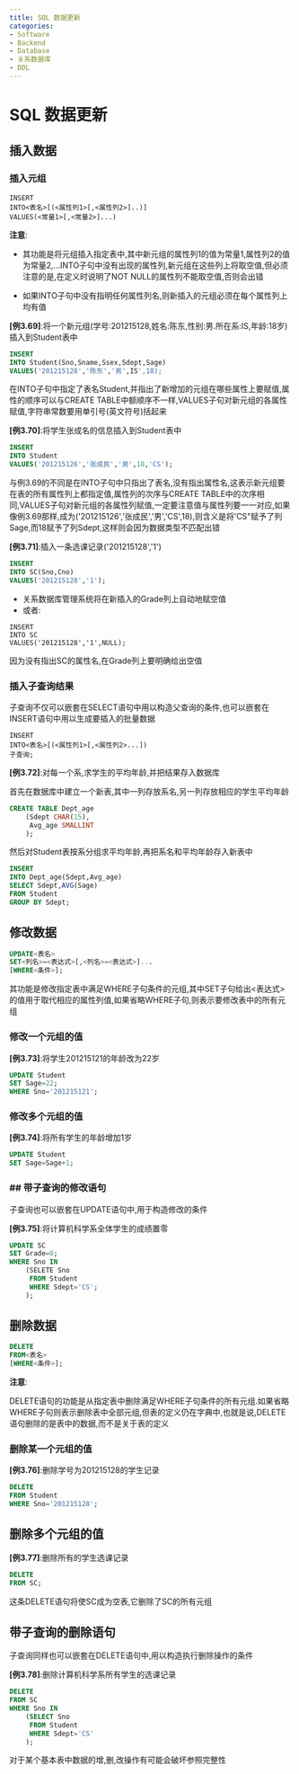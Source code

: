 ```yaml
---
title: SQL 数据更新
categories:
- Software
- Backend
- Database
- 关系数据库
- DDL
---
```

# SQL 数据更新

## 插入数据

### 插入元组

```sqlite
INSERT
INTO<表名>[(<属性列1>[,<属性列2>]..)]
VALUES(<常量1>[,<常量2>]...)
```

**注意**:

- 其功能是将元组插入指定表中,其中新元组的属性列1的值为常量1,属性列2的值为常量2,...INTO子句中没有出现的属性列,新元组在这些列上将取空值,但必须注意的是,在定义时说明了NOT NULL的属性列不能取空值,否则会出错

- 如果INTO子句中没有指明任何属性列名,则新插入的元组必须在每个属性列上均有值

**[例3.69]**:将一个新元组(学号:201215128,姓名:陈东,性别:男.所在系:IS,年龄:18岁)插入到Student表中

```sql
INSERT
INTO Student(Sno,Sname,Ssex,Sdept,Sage)
VALUES('201215128','陈东','男',IS',18);
```

在INTO子句中指定了表名Student,并指出了新增加的元组在哪些属性上要赋值,属性的顺序可以与CREATE TABLE中额顺序不一样,VALUES子句对新元组的各属性赋值,字符串常数要用单引号(英文符号)括起来

**[例3.70]**:将学生张成名的信息插入到Student表中

```sql
INSERT
INTO Student
VALUES('201215126','张成民','男',18,'CS');
```

与例3.69的不同是在INTO子句中只指出了表名,没有指出属性名,这表示新元组要在表的所有属性列上都指定值,属性列的次序与CREATE TABLE中的次序相同,VALUES子句对新元组的各属性列赋值,一定要注意值与属性列要一一对应,如果像例3.69那样,成为('201215126','张成民','男','CS',18),则含义是将'CS"赋予了列Sage,而18赋予了列Sdept,这样则会因为数据类型不匹配出错

**[例3.71]**:插入一条选课记录('201215128','1')

```sql
INSERT
INTO SC(Sno,Cno)
VALUES('201215128','1');
```

- 关系数据库管理系统将在新插入的Grade列上自动地赋空值
- 或者:

```mysql
INSERT
INTO SC
VALUES('201215128','1',NULL);
```

因为没有指出SC的属性名,在Grade列上要明确给出空值

### 插入子查询结果

子查询不仅可以嵌套在SELECT语句中用以构造父查询的条件,也可以嵌套在INSERT语句中用以生成要插入的批量数据
```sqlite
INSERT
INTO<表名>[(<属性列1>[,<属性列2>...])
子查询;
```

**[例3.72]**:对每一个系,求学生的平均年龄,并把结果存入数据库

首先在数据库中建立一个新表,其中一列存放系名,另一列存放相应的学生平均年龄

```sql
CREATE TABLE Dept_age
	(Sdept CHAR(15),
	 Avg_age SMALLINT
	);
```

然后对Student表按系分组求平均年龄,再把系名和平均年龄存入新表中

```sql
INSERT
INTO Dept_age(Sdept,Avg_age)
SELECT Sdept,AVG(Sage)
FROM Student
GROUP BY Sdept;
```

## 修改数据

```sql
UPDATE<表名>
SET<列名>=<表达式>[,<列名>=<表达式>]...
[WHERE<条件>];
```

其功能是修改指定表中满足WHERE子句条件的元组,其中SET子句给出<表达式>的值用于取代相应的属性列值,如果省略WHERE子句,则表示要修改表中的所有元组

### 修改一个元组的值

**[例3.73]**:将学生201215121的年龄改为22岁

```sql
UPDATE Student
SET Sage=22;
WHERE Sno='201215121';
```

### 修改多个元组的值

**[例3.74]**:将所有学生的年龄增加1岁

```sql
UPDATE Student
SET Sage=Sage+1;
```

### ## 带子查询的修改语句

子查询也可以嵌套在UPDATE语句中,用于构造修改的条件

**[例3.75]**:将计算机科学系全体学生的成绩置零

```sql
UPDATE SC
SET Grade=0;
WHERE Sno IN
	(SELETE Sno
	 FROM Student
	 WHERE Sdept='CS';
	);
```

## 删除数据

```sql
DELETE
FROM<表名>
[WHERE<条件>];
```

**注意**:

DELETE语句的功能是从指定表中删除满足WHERE子句条件的所有元组.如果省略WHERE子句则表示删除表中全部元组,但表的定义仍在字典中,也就是说,DELETE语句删除的是表中的数据,而不是关于表的定义

### 删除某一个元组的值

**[例3.76]**:删除学号为201215128的学生记录

```sql
DELETE
FROM Student
WHERE Sno='201215128';
```

## 删除多个元组的值

**[例3.77]**:删除所有的学生选课记录

```sql
DELETE
FROM SC;
```

这条DELETE语句将使SC成为空表,它删除了SC的所有元组

## 带子查询的删除语句

子查询同样也可以嵌套在DELETE语句中,用以构造执行删除操作的条件

**[例3.78]**:删除计算机科学系所有学生的选课记录

```sql
DELETE
FROM SC
WHERE Sno IN
	(SELECT Sno
	 FROM Student
	 WHERE Sdept='CS'
	);
```

对于某个基本表中数据的增,删,改操作有可能会破坏参照完整性